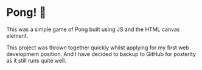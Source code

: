 # Pong! 🎾

This  was a simple game of Pong built using JS and the HTML canvas element.

This project was thrown together quickly whilst applying for my first web development position. And I have decided to backup to GitHub for posterity as it still runs quite well.
